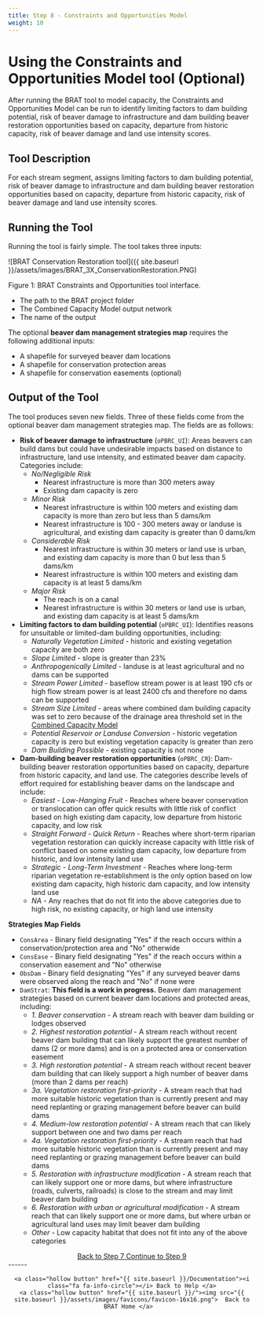 ```yaml
---
title: Step 8 - Constraints and Opportunities Model
weight: 10
---
```


# Using the Constraints and Opportunities Model tool (Optional)

After running the BRAT tool to model capacity, the Constraints and Opportunities Model can be run to identify limiting factors to dam building potential, risk of beaver damage to infrastructure and dam building beaver restoration opportunities based on capacity, departure from historic capacity, risk of beaver damage and land use intensity scores.

## Tool Description
For each stream segment, assigns limiting factors to dam building potential, risk of beaver damage to infrastructure and dam building beaver restoration opportunities based on capacity, departure from historic capacity, risk of beaver damage and land use intensity scores.

## Running the Tool

Running the tool is fairly simple. The tool takes three inputs:

![BRAT Conservation Restoration tool]({{ site.baseurl }}/assets/images/BRAT_3X_ConservationRestoration.PNG)

Figure 1: BRAT Constraints and Opportunities tool interface.

* The path to the BRAT project folder
* The Combined Capacity Model output network
* The name of the output

The optional **beaver dam management strategies map** requires the following additional inputs:

* A shapefile for surveyed beaver dam locations
* A shapefile for conservation protection areas
* A shapefile for conservation easements (optional)

## Output of the Tool
The tool produces seven new fields. Three of these fields come from the optional beaver dam management strategies map. The fields are as follows:
* **Risk of beaver damage to infrastructure** (`oPBRC_UI`): Areas beavers can build dams but could have undesirable impacts based on distance to infrastructure, land use intensity, and estimated beaver dam capacity. Categories include:
  * *No/Negligible Risk* 
    * Nearest infrastructure is more than 300 meters away
    * Existing dam capacity is zero
  * *Minor Risk* 
    * Nearest infrastructure is within 100 meters and existing dam capacity is more than zero but less than 5 dams/km 
    * Nearest infrastructure is 100 - 300 meters away or landuse is agricultural, and existing dam capacity is greater than 0 dams/km
  * *Considerable Risk*
    * Nearest infrastructure is within 30 meters or land use is urban, and existing dam capacity is more than 0 but less than 5 dams/km
    * Nearest infrastructure is within 100 meters and existing dam capacity is at least 5 dams/km
  * *Major Risk* 
    * The reach is on a canal
    * Nearest infrastructure is within 30 meters or land use is urban, and existing dam capacity is at least 5 dams/km
* **Limiting factors to dam building potential** (`oPBRC_UI`): Identifies reasons for unsuitable or limited-dam building opportunities, including:
  * *Naturally Vegetation Limited* - historic and existing vegetation capacity are both zero
  * *Slope Limited* - slope is greater than 23%
  * *Anthropogenically Limited* - landuse is at least agricultural and no dams can be supported
  * *Stream Power Limited* - baseflow stream power is at least 190 cfs or high flow stream power is at least 2400 cfs and therefore no dams can be supported
  * *Stream Size Limited* - areas where combined dam building capacity was set to zero because of the drainage area threshold set in the [Combined Capacity Model](/Documentation/Tutorials/7-BRATCombinedFIS)
  * *Potential Reservoir or Landuse Conversion* - historic vegetation capacity is zero but existing vegetation capacity is greater than zero
  * *Dam Building Possible* - existing capacity is not none
* **Dam-building beaver restoration opportunities** (`oPBRC_CR`): Dam-building beaver restoration opportunities based on capacity, departure from historic capacity, and land use. The categories describe levels of effort required for establishing beaver dams on the landscape and include:
  * *Easiest - Low-Hanging Fruit* - Reaches where beaver conservation or translocation can offer quick results with little risk of conflict based on high existing dam capacity, low departure from historic capacity, and low risk
  * *Straight Forward - Quick Return* - Reaches where short-term riparian vegetation restoration can quickly increase capacity with little risk of conflict based on some existing dam capacity, low departure from historic, and low intensity land use
  * *Strategic - Long-Term Investment* - Reaches where long-term riparian vegetation re-establishment is the only option based on low existing dam capacity, high historic dam capacity, and low intensity land use
  * *NA* - Any reaches that do not fit into the above categories due to high risk, no existing capacity, or high land use intensity

**Strategies Map Fields**

* `ConsArea` - Binary field designating "Yes" if the reach occurs within a conservation/protection area and "No" otherwide
* `ConsEase` - Binary field designating "Yes" if the reach occurs within a conservation easement and "No" otherwise
* `ObsDam` - Binary field designating "Yes" if any surveyed beaver dams were observed along the reach and "No" if none were
* `DamStrat`: **This field is a work in progress.** Beaver dam management strategies based on current beaver dam locations and protected areas, including:
  * *1. Beaver conservation* - A stream reach with beaver dam building or lodges observed 
  * *2. Highest restoration potential* - A stream reach without recent beaver dam building that can likely
    support the greatest number of dams (2 or more dams) and is on a protected area or conservation easement
  * *3. High restoration potential* - A stream reach without recent beaver dam building that can likely support a high number of beaver dams (more than 2 dams per reach)
  * *3a. Vegetation restoration first-priority* - A stream reach that had more suitable historic vegetation than is currently present and may need replanting or grazing management before beaver can build dams
  * *4. Medium-low restoration potential* - A stream reach that can likely support between one and
    two dams per reach
  * *4a. Vegetation restoration first-priority* - A stream reach that had more suitable historic vegetation than is currently present and may need replanting or grazing management before beaver can build dams
  * *5. Restoration with infrastructure modification* - A stream reach that can likely support one or more dams, but where infrastructure (roads, culverts, railroads) is close to the stream and may limit beaver dam building
  * *6. Restoration with urban or agricultural modification* - A stream reach that can likely support one or more dams, but where urban or agricultural land uses may limit beaver dam building
  * *Other* - Low capacity habitat that does not fit into any of the above categories

<div align="center">
	<a class="hollow button" href="{{ site.baseurl }}/Documentation/Tutorials/7-BRATCombinedFIS"><i class="fa fa-arrow-circle-left"></i> Back to Step 7 </a>
	<a class="hollow button" href="{{ site.baseurl }}/Documentation/Tutorials/9-DataValidation"><i class="fa fa-arrow-circle-right"></i> Continue to Step 9 </a>
</div>	
------
<div align="center">

	<a class="hollow button" href="{{ site.baseurl }}/Documentation"><i class="fa fa-info-circle"></i> Back to Help </a>
	<a class="hollow button" href="{{ site.baseurl }}/"><img src="{{ site.baseurl }}/assets/images/favicons/favicon-16x16.png">  Back to BRAT Home </a>  
</div>
